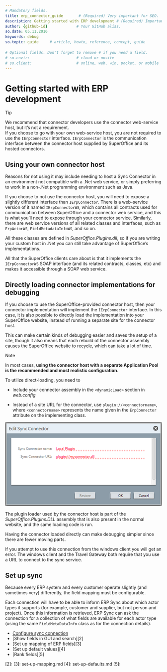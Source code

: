 ```yaml
---
# Mandatory fields.
title: erp_connector_guide       # (Required) Very important for SEO.
description: Getting started with ERP development # (Required) Important for SEO.
author: {github-id}             # Your GitHub alias.
so.date: 05.11.2016
keywords: debug
so.topic: guide     # article, howto, reference, concept, guide

# Optional fields. Don't forget to remove # if you need a field.
# so.envir:                     # cloud or onsite
# so.client:                    # online, web, win, pocket, or mobile
---
```


# Getting started with ERP development

> [!TIP]
> We recommend that connector developers use the connector web-service host, but it’s not a requirement.<br>If you choose to go with your own web-service host, you are not required to use the `IErpConnector` interface. `IErpConnector` is the communication interface between the connector host supplied by SuperOffice and its hosted connectors.

## Using your own connector host

Reasons for not using it may include needing to host a Sync Connector in an environment not compatible with a .Net web service, or simply preferring to work in a non-.Net programming environment such as Java.

If you choose to not use the connector host, you will need to expose a slightly different interface than `IErpConnector`. There is a web-service version of it named `IErpConnectorWS`, which contains all contracts used for communication between SuperOffice and a connector web service, and this is what you’ll need to expose through your connector service. Similarly, there are web service versions of all related classes and interfaces, such as `ErpActorWS`, `FieldMetadataInfoWS`, and so on.

All these classes are defined in *SuperOffice.Plugins.dll*, so if you are writing your custom host in .Net you can still take advantage of SuperOffice’s implementations.

All that the SuperOffice clients care about is that it implements the `IErpConnectorWS` SOAP interface (and its related contracts, classes, etc) and makes it accessible through a SOAP web service.

## Directly loading connector implementations for debugging

If you choose to use the SuperOffice-provided connector host, then your connector implementation will implement the `IErpConnector` interface. In this case, it is also possible to directly load the implementation into your SuperOffice website, instead of running a separate site for the connector host.

This can make certain kinds of debugging easier and saves the setup of a site, though it also means that each rebuild of the connector assembly causes the SuperOffice website to recycle, which can take a lot of time.

> [!NOTE]
> In most cases, **using the connector host with a separate Application Pool is the recommended and most realistic configuration**.

To utilize direct-loading, you need to

* Include your connector assembly in the `<dynamicLoad>` section in *web.config*

* Instead of a site URL for the connector, use `plugin://<connectorname>`, where `<connectorname>` represents the name given in the `ErpConnector` attribute on the implementing class.

![x][img1]

The plugin loader used by the connector host is part of the *SuperOffice.Plugins.DLL* assembly that is also present in the normal website, and the same loading code is run.

Having the connector loaded directly can make debugging simpler since there are fewer moving parts.

If you attempt to use this connection from the windows client you will get an error. The windows client and the Travel Gateway both require that you use a URL to connect to the sync service.

## Set up sync

Because every ERP system and every customer operate slightly (and sometimes very) differently, the field mapping must be configurable.

Each connection will have to be able to inform ERP Sync about which actor types it supports (for example, customer and supplier, but not person and project). Once this information is retrieved, ERP Sync can ask the connection for a collection of what fields are available for each actor type (using the same `FieldMetaDataInfo` class as for the connection details).

* [Configure sync connection][1]
* [Show fields in GUI and search][2]
* [Set up mapping of ERP fields][3]
* [Set up default values][4]
* [Rank fields][5]

<!-- Referenced links -->
[1]: set-up-connection.md
[2]:
[3]: set-up-mapping.md
[4]: set-up-defaults.md
[5]:

<!-- Referenced images -->
[img1]: media/sync-connector-plugin.png
